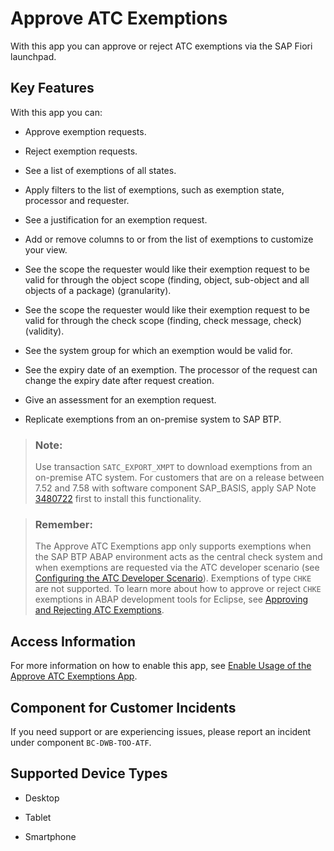 <!-- loio8c6696cf2e0f4c3090c27a206ae6da2a -->

# Approve ATC Exemptions



With this app you can approve or reject ATC exemptions via the SAP Fiori launchpad.



## Key Features

With this app you can:



-   Approve exemption requests.

-   Reject exemption requests.

-   See a list of exemptions of all states.

-   Apply filters to the list of exemptions, such as exemption state, processor and requester.

-   See a justification for an exemption request.

-   Add or remove columns to or from the list of exemptions to customize your view.

-   See the scope the requester would like their exemption request to be valid for through the object scope \(finding, object, sub-object and all objects of a package\) \(granularity\).

-   See the scope the requester would like their exemption request to be valid for through the check scope \(finding, check message, check\) \(validity\).

-   See the system group for which an exemption would be valid for.

-   See the expiry date of an exemption. The processor of the request can change the expiry date after request creation.

-   Give an assessment for an exemption request.

-   Replicate exemptions from an on-premise system to SAP BTP.


> ### Note:  
> Use transaction `SATC_EXPORT_XMPT` to download exemptions from an on-premise ATC system. For customers that are on a release between 7.52 and 7.58 with software component SAP\_BASIS, apply SAP Note [3480722](https://me.sap.com/notes/3480722) first to install this functionality.

> ### Remember:  
> The Approve ATC Exemptions app only supports exemptions when the SAP BTP ABAP environment acts as the central check system and when exemptions are requested via the ATC developer scenario \(see [Configuring the ATC Developer Scenario](https://help.sap.com/docs/sap-btp-abap-environment/abap-environment/using-sap-btp-system-as-atc-central-check-system)\). Exemptions of type `CHKE` are not supported. To learn more about how to approve or reject `CHKE` exemptions in ABAP development tools for Eclipse, see [Approving and Rejecting ATC Exemptions](https://help.sap.com/docs/abap-cloud/abap-development-tools-user-guide/approving-and-rejecting-atc-exemptions).



<a name="loio8c6696cf2e0f4c3090c27a206ae6da2a__section_xpr_2yr_pcc"/>

## Access Information

For more information on how to enable this app, see [Enable Usage of the Approve ATC Exemptions App](enable-usage-of-the-approve-atc-exemptions-app-8587e9c.md).



<a name="loio8c6696cf2e0f4c3090c27a206ae6da2a__customer_component"/>

## Component for Customer Incidents

If you need support or are experiencing issues, please report an incident under component `BC-DWB-TOO-ATF`.



<a name="loio8c6696cf2e0f4c3090c27a206ae6da2a__supported_devices"/>

## Supported Device Types

-   Desktop

-   Tablet

-   Smartphone


